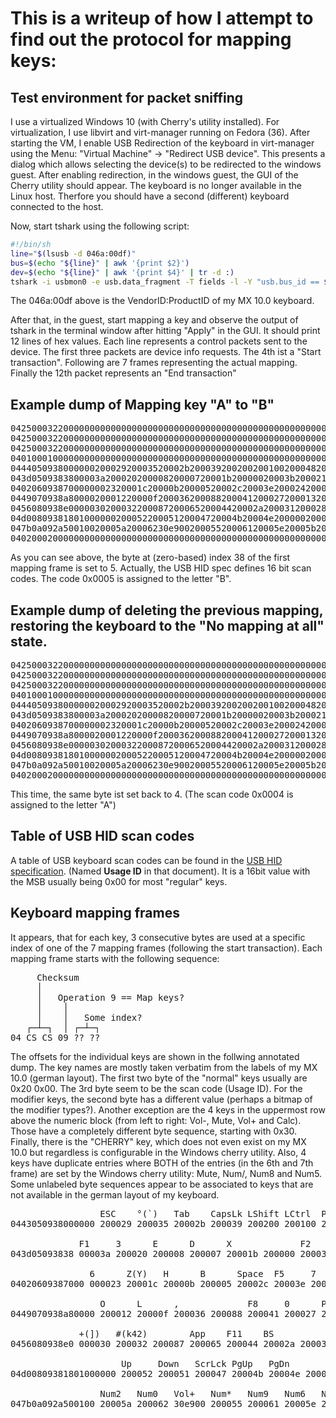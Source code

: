 # This is a writeup of how I attempt to find out the protocol for mapping keys:

## Test environment for packet sniffing

I use a virtualized Windows 10 (with Cherry's utility installed). For virtualization, I use libvirt and virt-manager running on Fedora (36).
After starting the VM, I enable USB Redirection of the keyboard in virt-manager using the Menu: "Virtual Machine" -> "Redirect USB device".
This presents a dialog which allows selecting the device(s) to be redirected to the windows guest. After enabling redirection, in the
windows guest, the GUI of the Cherry utility should appear. The keyboard is no longer available in the Linux host. Therfore you should
have a second (different) keyboard connected to the host.

Now, start tshark using the following script:
```bash
#!/bin/sh
line="$(lsusb -d 046a:00df)"
bus=$(echo "${line}" | awk '{print $2}')
dev=$(echo "${line}" | awk '{print $4}' | tr -d :)
tshark -i usbmon0 -e usb.data_fragment -T fields -l -Y "usb.bus_id == ${bus} and usb.device_address == ${dev} and usb.src == host and usb.data_fragment > 0"
```
The 046a:00df above is the VendorID:ProductID of my MX 10.0 keyboard.

After that, in the guest, start mapping a key and observe the output of tshark in the terminal window after hitting "Apply" in the GUI.
It should print 12 lines of hex values. Each line represents a control packets sent to the device.
The first three packets are device info requests. The 4th ist a "Start transaction". Following are 7 frames representing the actual
mapping. Finally the 12th packet represents an "End transaction"

## Example dump of Mapping key "A" to "B"
<pre>
04250003220000000000000000000000000000000000000000000000000000000000000000000000000000000000000000000000000000000000000000000000 // Fetch device info
04250003220000000000000000000000000000000000000000000000000000000000000000000000000000000000000000000000000000000000000000000000 // Fetch device info
04250003220000000000000000000000000000000000000000000000000000000000000000000000000000000000000000000000000000000000000000000000 // Fetch device info
04010001000000000000000000000000000000000000000000000000000000000000000000000000000000000000000000000000000000000000000000000000 // Start transaction
044405093800000020002920003520002b20003920020020010020004820001e200014<b>2000<i>05</i></b>200064200800a0030020001f20001a20001620001d2004002000
043d0509383800003a20002020000820000720001b20000020003b20002120001520000920000620000020003c20002220001720000a20001920008b20003d20
0402060938700000002320001c20000b20000520002c20003e20002420001820000d20001120800020003f20002520000c20000e20001020008a200040200026
0449070938a8000020001220000f20003620008820004120002720001320003320003720400020004220002d20002f200034200038a0010020004320002e2000
0456080938e000003020003220008720006520004420002a20003120002820200020100020004520004920004c20008920000020005020004620004a20004d20
04d0080938180100000020005220005120004720004b20004e20000020000020004f30ea0020005320005f20005c20005920000030e20020005420006020005d
047b0a092a50010020005a20006230e90020005520006120005e20005b200063309201200056200057200085200058200000000030e20020005420006020005d
04020002000000000000000000000000000000000000000000000000000000000000000000000000000000000000000000000000000000000000000000000000 // End transaction
</pre>
As you can see above, the byte at (zero-based) index 38 of the first mapping frame is set to 5. Actually, the USB HID spec
defines 16 bit scan codes. The code 0x0005 is assigned to the letter "B".
## Example dump of deleting the previous mapping, restoring the keyboard to the "No mapping at all" state.
<pre>
04250003220000000000000000000000000000000000000000000000000000000000000000000000000000000000000000000000000000000000000000000000 // Fetch device info
04250003220000000000000000000000000000000000000000000000000000000000000000000000000000000000000000000000000000000000000000000000 // Fetch device info
04250003220000000000000000000000000000000000000000000000000000000000000000000000000000000000000000000000000000000000000000000000 // Fetch device info
04010001000000000000000000000000000000000000000000000000000000000000000000000000000000000000000000000000000000000000000000000000 // Start transaction
044405093800000020002920003520002b20003920020020010020004820001e200014<b>2000<i>04</i></b>200064200800a0030020001f20001a20001620001d2004002000
043d0509383800003a20002020000820000720001b20000020003b20002120001520000920000620000020003c20002220001720000a20001920008b20003d20
0402060938700000002320001c20000b20000520002c20003e20002420001820000d20001120800020003f20002520000c20000e20001020008a200040200026
0449070938a8000020001220000f20003620008820004120002720001320003320003720400020004220002d20002f200034200038a0010020004320002e2000
0456080938e000003020003220008720006520004420002a20003120002820200020100020004520004920004c20008920000020005020004620004a20004d20
04d0080938180100000020005220005120004720004b20004e20000020000020004f30ea0020005320005f20005c20005920000030e20020005420006020005d
047b0a092a50010020005a20006230e90020005520006120005e20005b200063309201200056200057200085200058200000000030e20020005420006020005d
04020002000000000000000000000000000000000000000000000000000000000000000000000000000000000000000000000000000000000000000000000000 // End transaction
</pre>
This time, the same byte ist set back to 4. (The scan code 0x0004 is assigned to the letter "A")
## Table of USB HID scan codes
A table of USB keyboard scan codes can be found in the [USB HID specification](https://usb.org/sites/default/files/hut1_21.pdf#chapter.10).
(Named **Usage ID** in that document). It is a 16bit value with the MSB usually being 0x00 for
most "regular" keys.
## Keyboard mapping frames
It appears, that for each key, 3 consecutive bytes are used at a specific index of one of the 7 mapping frames (following the start transaction).
Each mapping frame starts with the following sequence:

<pre>
     Checksum
     │
     │   Operation 9 == Map keys?
     │    │
     │    │   Some index?
   ┌─┴─┐  │ ┌─┴─┐
04 CS CS 09 ?? ??
</pre>
The offsets for the individual keys are shown in the follwing annotated dump. The key names are mostly taken verbatim from the labels of my MX 10.0
(german layout). The first two byte of the "normal" keys usually are 0x20 0x00. The 3rd byte seem to be the scan code (Usage ID). For the modifier keys,
the second byte has a different value (perhaps a bitmap of the modifier types?). Another exception are the 4 keys in the uppermost row above the numeric
block (from left to right: Vol-, Mute, Vol+ and Calc). Those have a completely different byte sequence, starting with 0x30. Finally, there is the
"CHERRY" key, which does not even exist on my MX 10.0 but regardless is configurable in the Windows cherry utility. Also, 4 keys have duplicate entries
where BOTH of the entries (in the 6th and 7th frame) are set by the Windows cherry utility: Mute, Num/, Num8 and Num5. Some unlabeled byte sequences
appear to be associated to keys that are not available in the german layout of my keyboard.
<pre>
                 ESC    °(`)   Tab    CapsLk LShift LCtrl  Pause  1      Q      A      <(k45) LWin   CHERRY 2      W      S      Y(Z)   LAlt
0443050938000000 200029 200035 20002b 200039 200200 200100 200048 20001e 200014 200004 200064 200800 a00300 20001f 20001a 200016 20001d 200400 2000

             F1     3      E      D      X             F2     4      R      F      C             F3     5      T      G      V             F4
043d05093838 00003a 200020 200008 200007 20001b 200000 20003b 200021 200015 200009 200006 200000 20003c 200022 200017 20000a 200019 20008b 20003d 20

               6      Z(Y)   H      B      Space  F5     7      U      J      N             F6     8      I      K      M             F7     9
04020609387000 000023 20001c 20000b 200005 20002c 20003e 200024 200018 20000d 200011 208000 20003f 200025 20000c 20000e 200010 20008a 200040 200026

                 O      L      ,             F8     0      P      Ö(;)   .      RAlt   F9     ß(-)   Ü([)   Ä(')   -(/)          F10    ´(=)
0449070938a80000 200012 20000f 200036 200088 200041 200027 200013 200033 200037 204000 200042 20002d 20002f 200034 200038 a00100 200043 20002e 2000

             +(])   #(k42)        App    F11    BS            Enter  RShift RCtrl  F12    Ins    Del                 Left   PrtScr Pos1   End
0456080938e0 000030 200032 200087 200065 200044 20002a 200031 200028 202000 201000 200045 200049 20004c 200089200000 200050 200046 20004a 20004d 20

                     Up     Down   ScrLck PgUp   PgDn                Right  Vol-   NumLk  Num7   Num4   Num1          Mute   Num/   Num8   Num5
04d00809381801000000 200052 200051 200047 20004b 20004e 200000200000 20004f 30ea00 200053 20005f 20005c 200059 200000 30e200 200054 200060 20005d

                 Num2   Num0   Vol+   Num*   Num9   Num6   Num3   Num,   Calc   Num-   Num+          NumEnt            Mute   Num/   Num8   Num5 
047b0a092a500100 20005a 200062 30e900 200055 200061 20005e 20005b 200063 309201 200056 200057 200085 200058 2000000000 30e200 200054 200060 20005d
</pre>
